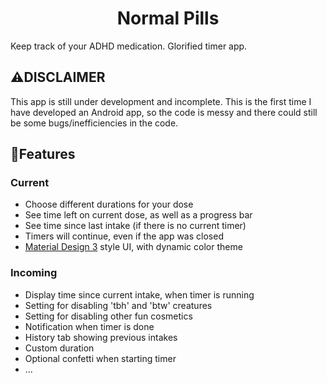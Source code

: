 # <div align=center>Normal Pills</div>
Keep track of your ADHD medication.
Glorified timer app.
## ⚠️DISCLAIMER
This app is still under development and incomplete.
This is the first time I have developed an Android app, so the code is messy and there could still be some bugs/inefficiencies in the code.
## 📖Features
### Current
- Choose different durations for your dose
- See time left on current dose, as well as a progress bar
- See time since last intake (if there is no current timer)
- Timers will continue, even if the app was closed
- [Material Design 3](https://m3.material.io/) style UI, with dynamic color theme
### Incoming
- Display time since current intake, when timer is running
- Setting for disabling 'tbh' and 'btw' creatures
- Setting for disabling other fun cosmetics
- Notification when timer is done
- History tab showing previous intakes
- Custom duration
- Optional confetti when starting timer
- ...
